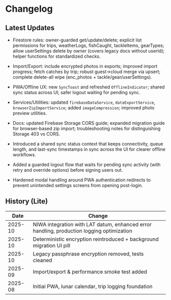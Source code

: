 # Changelog

## Latest Updates

- Firestore rules: owner-guarded get/update/delete; explicit list permissions for trips, weatherLogs, fishCaught, tackleItems, gearTypes; allow userSettings delete by owner (covers legacy docs without userId); helper functions for standardized checks.
- Import/Export: include encrypted photos in exports; improved import progress; fetch catches by trip; robust guest→cloud merge via upsert; complete delete-all wipe (enc_photos + tackle/gear/userSettings).
- PWA/Offline UX: new `SyncToast` and refreshed `OfflineIndicator`; shared sync status across UI; safer logout waiting for pending sync.
- Services/Utilities: updated `firebaseDataService`, `dataExportService`, `browserZipImportService`; added `imageCompression`; improved photo preview utilities.
- Docs: updated Firebase Storage CORS guide; expanded migration guide for browser-based zip import; troubleshooting notes for distinguishing Storage 403 vs CORS.

- Introduced a shared sync status context that keeps connectivity, queue length, and last-sync timestamps in sync across the UI for clearer offline workflows.
- Added a guarded logout flow that waits for pending sync activity (with retry and override options) before signing users out.
- Hardened modal handling around PWA authentication redirects to prevent unintended settings screens from opening post-login.

## History (Lite)

| Date   | Change |
|--------|--------|
| 2025-10 | NIWA integration with LAT datum, enhanced error handling, production logging optimization |
| 2025-10 | Deterministic encryption reintroduced + background migration UI pill |
| 2025-10 | Legacy passphrase encryption removed, tests cleaned |
| 2025-09 | Import/export & performance smoke test added |
| 2025-08 | Initial PWA, lunar calendar, trip logging foundation |

